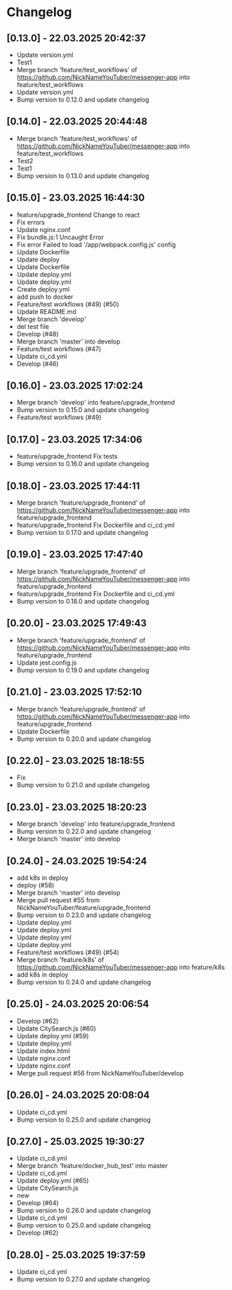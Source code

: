 # Changelog

## [0.13.0] - 22.03.2025 20:42:37

- Update version.yml
- Test1
- Merge branch 'feature/test_workflows' of https://github.com/NickNameYouTuber/messenger-app into feature/test_workflows
- Update version.yml
- Bump version to 0.12.0 and update changelog

## [0.14.0] - 22.03.2025 20:44:48

- Merge branch 'feature/test_workflows' of https://github.com/NickNameYouTuber/messenger-app into feature/test_workflows
- Test2
- Test1
- Bump version to 0.13.0 and update changelog


## [0.15.0] - 23.03.2025 16:44:30

- feature/upgrade_frontend Change to react
- Fix errors
- Update nginx.conf
- Fix bundle.js:1 Uncaught Error
- Fix error Failed to load '/app/webpack.config.js' config
- Update Dockerfile
- Update deploy
- Update Dockerfile
- Update deploy.yml
- Update deploy.yml
- Create deploy.yml
- add push to docker
- Feature/test workflows (#49) (#50)
- Update README.md
- Merge branch 'develop'
- del test file
- Develop (#48)
- Merge branch 'master' into develop
- Feature/test workflows (#47)
- Update ci_cd.yml
- Develop (#46)
## [0.16.0] - 23.03.2025 17:02:24

- Merge branch 'develop' into feature/upgrade_frontend
- Bump version to 0.15.0 and update changelog
- Feature/test workflows (#49)

## [0.17.0] - 23.03.2025 17:34:06

- feature/upgrade_frontend Fix tests
- Bump version to 0.16.0 and update changelog

## [0.18.0] - 23.03.2025 17:44:11

- Merge branch 'feature/upgrade_frontend' of https://github.com/NickNameYouTuber/messenger-app into feature/upgrade_frontend
- feature/upgrade_frontend Fix Dockerfile and ci_cd.yml
- Bump version to 0.17.0 and update changelog

## [0.19.0] - 23.03.2025 17:47:40

- Merge branch 'feature/upgrade_frontend' of https://github.com/NickNameYouTuber/messenger-app into feature/upgrade_frontend
- feature/upgrade_frontend Fix Dockerfile and ci_cd.yml
- Bump version to 0.18.0 and update changelog

## [0.20.0] - 23.03.2025 17:49:43

- Merge branch 'feature/upgrade_frontend' of https://github.com/NickNameYouTuber/messenger-app into feature/upgrade_frontend
- Update jest.config.js
- Bump version to 0.19.0 and update changelog

## [0.21.0] - 23.03.2025 17:52:10

- Merge branch 'feature/upgrade_frontend' of https://github.com/NickNameYouTuber/messenger-app into feature/upgrade_frontend
- Update Dockerfile
- Bump version to 0.20.0 and update changelog

## [0.22.0] - 23.03.2025 18:18:55

- Fix
- Bump version to 0.21.0 and update changelog

## [0.23.0] - 23.03.2025 18:20:23

- Merge branch 'develop' into feature/upgrade_frontend
- Bump version to 0.22.0 and update changelog
- Merge branch 'master' into develop

## [0.24.0] - 24.03.2025 19:54:24

- add k8s in deploy
- deploy (#58)
- Merge branch 'master' into develop
- Merge pull request #55 from NickNameYouTuber/feature/upgrade_frontend
- Bump version to 0.23.0 and update changelog
- Update deploy.yml
- Update deploy.yml
- Update deploy.yml
- Update deploy.yml
- Feature/test workflows (#49) (#54)
- Merge branch 'feature/k8s' of https://github.com/NickNameYouTuber/messenger-app into feature/k8s
- add k8s in deploy
- Bump version to 0.24.0 and update changelog

## [0.25.0] - 24.03.2025 20:06:54

- Develop (#62)
- Update CitySearch.js (#60)
- Update deploy.yml (#59)
- Update deploy.yml
- Update index.html
- Update nginx.conf
- Update nginx.conf
- Merge pull request #56 from NickNameYouTuber/develop

## [0.26.0] - 24.03.2025 20:08:04

- Update ci_cd.yml
- Bump version to 0.25.0 and update changelog
## [0.27.0] - 25.03.2025 19:30:27

- Update ci_cd.yml
- Merge branch 'feature/docker_hub_test' into master
- Update ci_cd.yml
- Update deploy.yml (#65)
- Update CitySearch.js
- new
- Develop (#64)
- Bump version to 0.26.0 and update changelog
- Update ci_cd.yml
- Bump version to 0.25.0 and update changelog
- Develop (#62)

## [0.28.0] - 25.03.2025 19:37:59

- Update ci_cd.yml
- Bump version to 0.27.0 and update changelog

